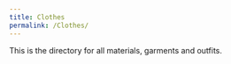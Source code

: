 ```yaml
---
title: Clothes
permalink: /Clothes/
---
```


This is the directory for all materials, garments and outfits.